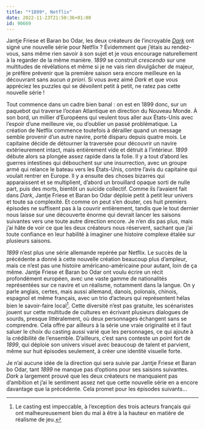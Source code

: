 ```yaml
---
title: "*1899*, Netflix"
date: 2022-11-23T21:50:36+01:00
id: 90669 
---
```


Jantje Friese et Baran bo Odar, les deux créateurs de l’incroyable [*Dark*](https://voiretmanger.fr/dark-odar-friese-netflix/) ont signé une nouvelle série pour Netflix ? Évidemment que j’étais au rendez-vous, sans même rien savoir à son sujet et je vous encourage naturellement à la regarder de la même manière. *1899* se construit *crescendo* sur une multitudes de révélations et même si je ne vais rien divulgâcher de majeur, je préfère prévenir que la première saison sera encore meilleure en la découvrant sans aucun *a priori*. Si vous avez aimé *Dark* et que vous appréciez les puzzles qui se dévoilent petit à petit, ne ratez pas cette nouvelle série !

Tout commence dans un cadre bien banal : on est en 1899 donc, sur un paquebot qui traverse l’océan Atlantique en direction du Nouveau Monde. À son bord, un millier d’Européens qui veulent tous aller aux États-Unis avec l’espoir d’une meilleure vie, ou d’oublier un passé problématique. La création de Netflix commence toutefois à dérailler quand un message semble provenir d’un autre navire, porté disparu depuis quatre mois. Le capitaine décide de détourner la traversée pour découvrir un navire extérieurement intact, mais entièrement vide et détruit à l’intérieur. *1899* débute alors sa plongée assez rapide dans la folie. Il y a tout d’abord les guerres intestines qui débouchent sur une insurrection, avec un groupe armé qui relance le bateau vers les États-Unis, contre l’avis du capitaine qui voulait rentrer en Europe. Il y a ensuite des choses bizarres qui apparaissent et se multiplient, d’abord un brouillard opaque sorti de nulle part, puis des morts, bientôt un suicide collectif. Comme ils l’avaient fait dans *Dark*, Jantje Friese et Baran bo Odar déploie petit à petit leur univers et toute sa complexité. Et comme on peut s’en douter, ces huit premiers épisodes ne suffisent pas à la couvrir entièrement, tandis que le tout dernier nous laisse sur une découverte énorme qui devrait lancer les saisons suivantes vers une toute autre direction encore. Je n’en dis pas plus, mais j’ai hâte de voir ce que les deux créateurs nous réservent, sachant que j’ai toute confiance en leur habilité à imaginer une histoire complexe étalée sur plusieurs saisons.

*1899* n’est plus une série allemande repérée par Netflix. Le succès de la précédente a donné à cette nouvelle création beaucoup plus d’ampleur, mais ce n’est pas une histoire américano-américaine pour autant, loin de ça même. Jantje Friese et Baran bo Odar ont voulu écrire un récit profondément européen, avec une vaste gamme de nationalités représentées sur ce navire et un réalisme, notamment dans la langue. On y parle anglais, certes, mais aussi allemand, danois, polonais, chinois, espagnol et même français, avec un trio d’acteurs qui représentent hélas bien le savoir-faire local[^1]. Cette diversité n’est pas gratuite, les scénaristes jouent sur cette multitude de cultures en écrivant plusieurs dialogues de sourds, presque littéralement, où deux personnages échangent sans se comprendre. Cela offre par ailleurs à la série une vraie originalité et il faut saluer le choix du casting aussi varié que les personnages, ce qui ajoute à la crédibilité de l’ensemble. D’ailleurs, c’est sans conteste un point fort de *1899*, qui déploie son univers visuel avec beaucoup de talent et parvient, même sur huit épisodes seulement, à créer une identité visuelle forte. 

Je n’ai aucune idée de la direction qui sera suivie par Jantje Friese et Baran bo Odar, tant *1899* ne manque pas d’options pour ses saisons suivantes. *Dark* a largement prouvé que les deux créateurs ne manquaient pas d’ambition et j’ai le sentiment assez net que cette nouvelle série en a encore davantage que la précédente. Cela promet pour les épisodes suivants… 

[^1]: Le casting est impeccable, à l’exception des trois acteurs français qui ont malheureusement bien du mal à être à la hauteur en matière de réalisme de jeu.